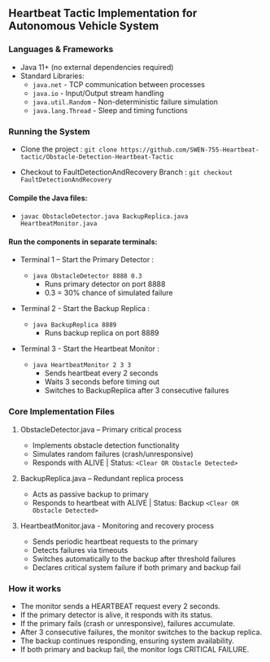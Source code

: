 ## Heartbeat Tactic Implementation for Autonomous Vehicle System

### Languages & Frameworks
- Java 11+ (no external dependencies required)
- Standard Libraries:
  - `java.net` - TCP communication between processes
  - `java.io` - Input/Output stream handling
  - `java.util.Random` - Non-deterministic failure simulation
  - `java.lang.Thread` - Sleep and timing functions

### Running the System
- Clone the project : `git clone https://github.com/SWEN-755-Heartbeat-tactic/Obstacle-Detection-Heartbeat-Tactic`

- Checkout to FaultDetectionAndRecovery Branch : `git checkout FaultDetectionAndRecovery`

#### Compile the Java files:
- `javac ObstacleDetector.java BackupReplica.java HeartbeatMonitor.java`

#### Run the components in separate terminals:
- Terminal 1 – Start the Primary Detector :
    - `java ObstacleDetector 8888 0.3`
        - Runs primary detector on port 8888
        - 0.3 = 30% chance of simulated failure

- Terminal 2 - Start the Backup Replica :
    - `java BackupReplica 8889`
        - Runs backup replica on port 8889

- Terminal 3 - Start the Heartbeat Monitor :
    - `java HeartbeatMonitor 2 3 3`
        - Sends heartbeat every 2 seconds
        - Waits 3 seconds before timing out
        - Switches to BackupReplica after 3 consecutive failures


### Core Implementation Files
1. ObstacleDetector.java – Primary critical process
    - Implements obstacle detection functionality
    - Simulates random failures (crash/unresponsive)
    - Responds with ALIVE | Status: `<Clear OR Obstacle Detected>`

2. BackupReplica.java – Redundant replica process
    - Acts as passive backup to primary
    - Responds to heartbeat with ALIVE | Status: Backup `<Clear OR Obstacle Detected>`

3. HeartbeatMonitor.java - Monitoring and recovery process
    - Sends periodic heartbeat requests to the primary
    - Detects failures via timeouts
    - Switches automatically to the backup after threshold failures
    - Declares critical system failure if both primary and backup fail

### How it works 
- The monitor sends a HEARTBEAT request every 2 seconds.
- If the primary detector is alive, it responds with its status.
- If the primary fails (crash or unresponsive), failures accumulate.
- After 3 consecutive failures, the monitor switches to the backup replica.
- The backup continues responding, ensuring system availability.
- If both primary and backup fail, the monitor logs CRITICAL FAILURE.